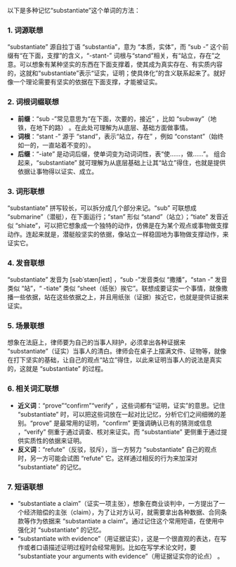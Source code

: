以下是多种记忆“substantiate”这个单词的方法：

### 1. 词源联想
“substantiate” 源自拉丁语 “substantia”，意为 “本质，实体”，而 “sub -” 这个前缀有“在下面，支撑”的含义，“-stant-” 词根与“stand”相关，有“站立，存在”之意。可以想象有某种坚实的东西在下面支撑着，使其成为真实存在、有实质内容的，这就和“substantiate”表示“证实，证明；使具体化”的含义联系起来了。就好像一个理论需要有坚实的依据在下面支撑，才能被证实。

### 2. 词根词缀联想
 - **前缀**：“sub -”常见意思为“在下面，次要的，接近” ，比如 “subway”（地铁，在地下的路） 。在此处可理解为从底层、基础方面做事情。
 - **词根**：“stant -” 源于 “stand”，表示“站立，存在” ，例如 “constant”（始终如一的，一直站着不变的）。
 - **后缀**：“-iate” 是动词后缀，使单词变为动词词性，表“使……，做……”。 
 组合起来，“substantiate” 就可理解为从底层基础上让其“站立”得住，也就是提供依据让事物得以证实、成立。

### 3. 词形联想
“substantiate” 拼写较长，可以拆分成几个部分来记。“sub” 可联想成 “submarine”（潜艇），在下面运行；“stan” 形似 “stand”（站立）；“tiate” 发音近似 “shiate”，可以把它想象成一个独特的动作，仿佛是在为某个观点或事物做支撑动作。连起来就是，潜艇般坚实的依据，像站立一样稳固地为事物做支撑动作，来证实它。

### 4. 发音联想
“substantiate” 发音为 [səbˈstænʃieɪt] ，“sub -”发音类似 “撒播”，“stan -” 发音类似 “站”，“ -tiate” 类似 “sheet（纸张）挨它”。联想成要证实一个事情，就像撒播一些依据，站在这些依据之上，并且用纸张（证据）挨近它，也就是提供证据来证实。

### 5. 场景联想
想象在法庭上，律师要为自己的当事人辩护，必须拿出各种证据来 “substantiate”（证实）当事人的清白。律师会在桌子上摆满文件、证物等，就像在打下坚实的基础，让自己的观点“站立”得住，以此来证明当事人的说法是真实的，这就是 “substantiate” 的过程。

### 6. 相关词汇联想
 - **近义词**：“prove”“confirm”“verify” ，这些词都有“证明，证实”的意思。记住 “substantiate” 时，可以把这些词放在一起对比记忆，分析它们之间细微的差别。“prove” 是最常用的证明，“confirm” 更强调确认已有的猜测或信息 ，“verify” 侧重于通过调查、核对来证实。而 “substantiate” 更侧重于通过提供实质性的依据来证明。
 - **反义词**：“refute”（反驳，驳斥），当一方努力 “substantiate” 自己的观点时，另一方可能会试图 “refute” 它。这样通过相反的行为来加深对 “substantiate” 的记忆。

### 7. 短语联想
 - “substantiate a claim”（证实一项主张），想象在商业谈判中，一方提出了一个经济赔偿的主张（claim），为了让对方认可，就需要拿出各种数据、合同条款等作为依据来 “substantiate a claim”。通过记住这个常用短语，在使用中强化对 “substantiate” 的记忆。 
 - “substantiate with evidence”（用证据证实），这是一个很直观的表达，在写作或者口语描述证明过程时会经常用到。比如在写学术论文时，要 “substantiate your arguments with evidence”（用证据证实你的论点） 。 